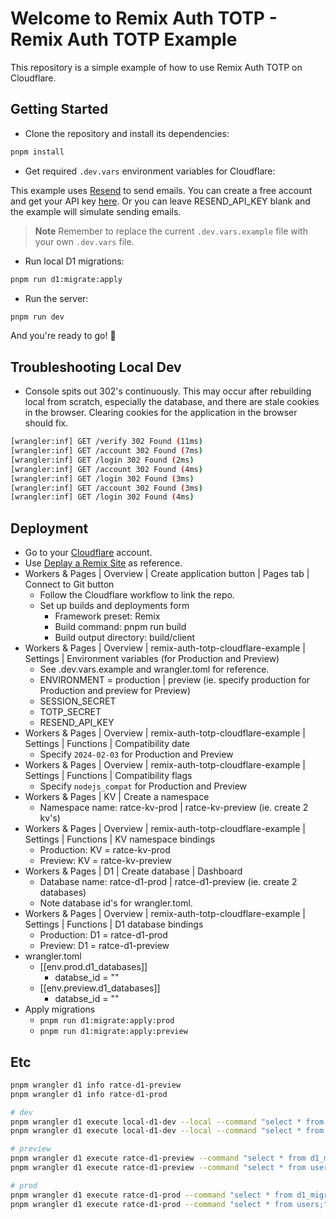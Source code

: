 # Welcome to Remix Auth TOTP - Remix Auth TOTP Example

This repository is a simple example of how to use Remix Auth TOTP on Cloudflare.

## Getting Started

- Clone the repository and install its dependencies:

```sh
pnpm install
```

- Get required `.dev.vars` environment variables for Cloudflare:

This example uses [Resend](https://resend.com/overview) to send emails. You can create a free account and get your API key [here](https://resend.com/api-keys).
Or you can leave RESEND_API_KEY blank and the example will simulate sending emails.

> **Note**
> Remember to replace the current `.dev.vars.example` file with your own `.dev.vars` file.

- Run local D1 migrations:

```sh
pnpm run d1:migrate:apply
```

- Run the server:

```sh
pnpm run dev
```

And you're ready to go! 🎉

## Troubleshooting Local Dev

- Console spits out 302's continuously. This may occur after rebuilding local from scratch, especially the database, and there are stale cookies in the browser. Clearing cookies for the application in the browser should fix.

```sh
[wrangler:inf] GET /verify 302 Found (11ms)
[wrangler:inf] GET /account 302 Found (7ms)
[wrangler:inf] GET /login 302 Found (2ms)
[wrangler:inf] GET /account 302 Found (4ms)
[wrangler:inf] GET /login 302 Found (3ms)
[wrangler:inf] GET /account 302 Found (3ms)
[wrangler:inf] GET /login 302 Found (4ms)
```

## Deployment

- Go to your [Cloudflare](https://www.cloudflare.com/) account.
- Use [Deplay a Remix Site](https://developers.cloudflare.com/pages/framework-guides/deploy-a-remix-site/#deploying-with-cloudflare-pages) as reference.
- Workers & Pages | Overview | Create application button | Pages tab | Connect to Git button
  - Follow the Cloudflare workflow to link the repo.
  - Set up builds and deployments form
    - Framework preset: Remix
    - Build command: pnpm run build
    - Build output directory: build/client
- Workers & Pages | Overview | remix-auth-totp-cloudflare-example | Settings | Environment variables (for Production and Preview)
  - See .dev.vars.example and wrangler.toml for reference.
  - ENVIRONMENT = production | preview (ie. specify production for Production and preview for Preview)
  - SESSION_SECRET
  - TOTP_SECRET
  - RESEND_API_KEY
- Workers & Pages | Overview | remix-auth-totp-cloudflare-example | Settings | Functions | Compatibility date
  - Specify `2024-02-03` for Production and Preview
- Workers & Pages | Overview | remix-auth-totp-cloudflare-example | Settings | Functions | Compatibility flags
  - Specify `nodejs_compat` for Production and Preview
- Workers & Pages | KV | Create a namespace
  - Namespace name: ratce-kv-prod | ratce-kv-preview (ie. create 2 kv's)
- Workers & Pages | Overview | remix-auth-totp-cloudflare-example | Settings | Functions | KV namespace bindings
  - Production: KV = ratce-kv-prod
  - Preview: KV = ratce-kv-preview
- Workers & Pages | D1 | Create database | Dashboard
  - Database name: ratce-d1-prod | ratce-d1-preview (ie. create 2 databases)
  - Note database id's for wrangler.toml.
- Workers & Pages | Overview | remix-auth-totp-cloudflare-example | Settings | Functions | D1 database bindings
  - Production: D1 = ratce-d1-prod
  - Preview: D1 = ratce-d1-preview
- wrangler.toml
  - [[env.prod.d1_databases]]
    - databse_id = "<d1 id for ratce-d1-prod>"
  - [[env.preview.d1_databases]]
    - databse_id = "<d1 id for ratce-d1-preview>"
- Apply migrations
  - `pnpm run d1:migrate:apply:prod`
  - `pnpm run d1:migrate:apply:preview`

## Etc

```sh
pnpm wrangler d1 info ratce-d1-preview
pnpm wrangler d1 info ratce-d1-prod

# dev
pnpm wrangler d1 execute local-d1-dev --local --command "select * from d1_migrations;"
pnpm wrangler d1 execute local-d1-dev --local --command "select * from users;"

# preview
pnpm wrangler d1 execute ratce-d1-preview --command "select * from d1_migrations;"
pnpm wrangler d1 execute ratce-d1-preview --command "select * from users;"

# prod
pnpm wrangler d1 execute ratce-d1-prod --command "select * from d1_migrations;"
pnpm wrangler d1 execute ratce-d1-prod --command "select * from users;"

```
